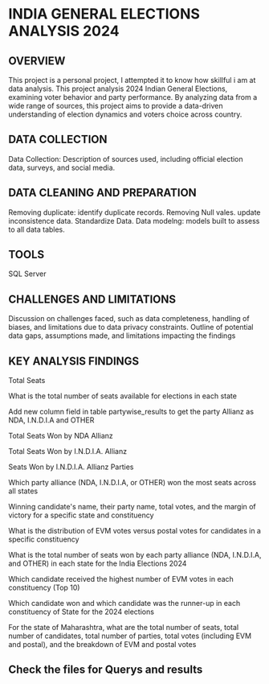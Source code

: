 # INDIA GENERAL ELECTIONS ANALYSIS 2024

## OVERVIEW
This project is a personal project, I attempted it to know how skillful i am at data analysis. This project analysis 2024 Indian General Elections, examining voter behavior and party performance. By analyzing data from a wide range of sources, this project aims to provide a data-driven understanding of election dynamics and voters choice across country.

## DATA COLLECTION
Data Collection: Description of sources used, including official election data, surveys, and social media.

## DATA CLEANING AND PREPARATION
Removing duplicate: identify duplicate records.
Removing Null vales.
update inconsistence data.
Standardize Data.
Data modelng: models built to assess to all data tables.
## TOOLS
  SQL Server
  
## CHALLENGES AND LIMITATIONS
Discussion on challenges faced, such as data completeness, handling of biases, and limitations due to data privacy constraints.
Outline of potential data gaps, assumptions made, and limitations impacting the findings

## KEY ANALYSIS FINDINGS 
Total Seats

What is the total number of seats available for elections in each state

Add new column field in table partywise_results to get the party Allianz as NDA, I.N.D.I.A and OTHER

Total Seats Won by NDA Allianz

Total Seats Won by I.N.D.I.A. Allianz

Seats Won by I.N.D.I.A. Allianz Parties

Which party alliance (NDA, I.N.D.I.A, or OTHER) won the most seats across all states

Winning candidate's name, their party name, total votes, and the margin of victory for a specific state and constituency

What is the distribution of EVM votes versus postal votes for candidates in a specific constituency

What is the total number of seats won by each party alliance (NDA, I.N.D.I.A, and OTHER) in each state for the India Elections 2024

Which candidate received the highest number of EVM votes in each constituency (Top 10)

Which candidate won and which candidate was the runner-up in each constituency of State for the 2024 elections

For the state of Maharashtra, what are the total number of seats, total number of candidates, total number of parties, total votes (including EVM and postal), and the breakdown of EVM and postal votes

## Check the files for Querys and results
